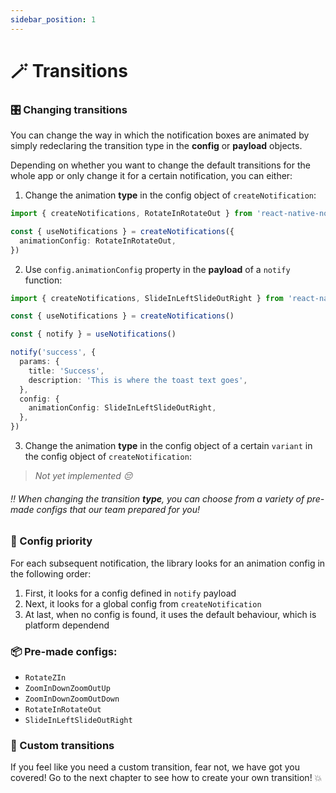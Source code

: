 ```yaml
---
sidebar_position: 1
---
```


# 🪄 Transitions

### 🎛 Changing transitions

You can change the way in which the notification boxes are animated by simply redeclaring the transition type in the **config** or **payload** objects.

Depending on whether you want to change the default transitions for the whole app or only change it for a certain notification, you can either:

1. Change the animation **type** in the config object of `createNotification`:

```typescript
import { createNotifications, RotateInRotateOut } from 'react-native-notification'

const { useNotifications } = createNotifications({
  animationConfig: RotateInRotateOut,
})
```

2. Use `config.animationConfig` property in the **payload** of a `notify` function:

```typescript
import { createNotifications, SlideInLeftSlideOutRight } from 'react-native-notification'

const { useNotifications } = createNotifications()

const { notify } = useNotifications()

notify('success', {
  params: {
    title: 'Success',
    description: 'This is where the toast text goes',
  },
  config: {
    animationConfig: SlideInLeftSlideOutRight,
  },
})
```

3. Change the animation **type** in the config object of a certain `variant` in the config object of `createNotification`:

> _Not yet implemented 😔_

###### ‼️ When changing the transition **type**, you can choose from a variety of pre-made configs that our team prepared for you!

### 🔦 Config priority

For each subsequent notification, the library looks for an animation config in the following order:

1. First, it looks for a config defined in `notify` payload
2. Next, it looks for a global config from `createNotification`
3. At last, when no config is found, it uses the default behaviour, which is platform dependend

### 📦 Pre-made configs:

- `RotateZIn`
- `ZoomInDownZoomOutUp`
- `ZoomInDownZoomOutDown`
- `RotateInRotateOut`
- `SlideInLeftSlideOutRight`

### 🔧 Custom transitions

If you feel like you need a custom transition, fear not, we have got you covered! Go to the next chapter to see how to create your own transition! 💥
